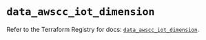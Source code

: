 # `data_awscc_iot_dimension`

Refer to the Terraform Registry for docs: [`data_awscc_iot_dimension`](https://registry.terraform.io/providers/hashicorp/awscc/0.70.0/docs/data-sources/iot_dimension).
